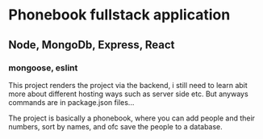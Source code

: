 # Phonebook fullstack application
## Node, MongoDb, Express, React
### mongoose, eslint

This project renders the project via the backend, i still need to learn abit more about different hosting ways such as server side etc. But anyways commands are in package.json files...

The project is basically a phonebook, where you can add people and their numbers, sort by names, and ofc save the people to a database.
